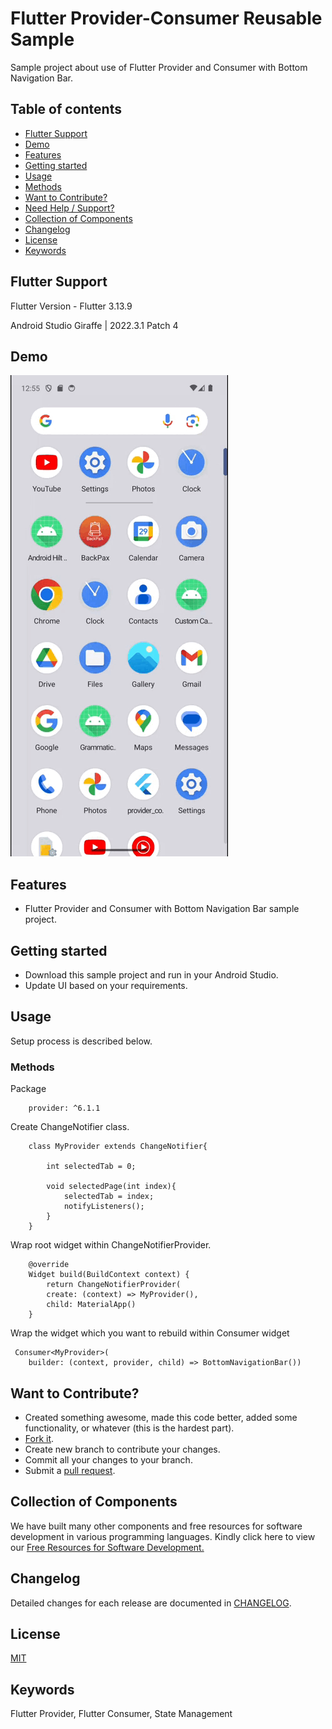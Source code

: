 # Flutter Provider-Consumer Reusable Sample

Sample project about use of Flutter Provider and Consumer with Bottom Navigation Bar.


## Table of contents
- [Flutter Support](#flutter-support)
- [Demo](#demo)
- [Features](#features)
- [Getting started](#getting-started)
- [Usage](#usage)
- [Methods](#methods)
- [Want to Contribute?](#want-to-contribute)
- [Need Help / Support?](#need-help)
- [Collection of Components](#collection-of-components)
- [Changelog](#changelog)
- [License](#license)
- [Keywords](#keywords)


## Flutter Support

Flutter Version - Flutter 3.13.9

Android Studio Giraffe | 2022.3.1 Patch 4


## Demo

![](./flutter_provider_consumer_reusable_sample.gif)


## Features

* Flutter Provider and Consumer with Bottom Navigation Bar sample project.


## Getting started

* Download this sample project and run in your Android Studio.
* Update UI based on your requirements.


## Usage

Setup process is described below.

### Methods

Package

        provider: ^6.1.1

Create ChangeNotifier class.

        class MyProvider extends ChangeNotifier{

            int selectedTab = 0;

            void selectedPage(int index){
                selectedTab = index;
                notifyListeners();
            }
        }   

Wrap root widget within ChangeNotifierProvider.

        @override
        Widget build(BuildContext context) {
            return ChangeNotifierProvider(
            create: (context) => MyProvider(),
            child: MaterialApp()
        }

Wrap the widget which you want to rebuild within Consumer widget

     Consumer<MyProvider>(
        builder: (context, provider, child) => BottomNavigationBar())


## Want to Contribute?

* Created something awesome, made this code better, added some functionality, or whatever (this is the hardest part).
* [Fork it](http://help.github.com/forking/).
* Create new branch to contribute your changes.
* Commit all your changes to your branch.
* Submit a [pull request](http://help.github.com/pull-requests/).


## Collection of Components
We have built many other components and free resources for software development in various programming languages. Kindly click here to view our [Free Resources for Software Development.](https://www.weblineindia.com/software-development-resources.html)


## Changelog
Detailed changes for each release are documented in [CHANGELOG](./CHANGELOG).


## License
[MIT](LICENSE)

[mit]: ./LICENSE


## Keywords
Flutter Provider, Flutter Consumer, State Management